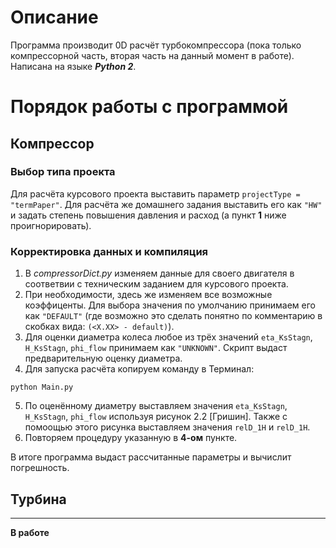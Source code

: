 # Описание
Программа производит 0D расчёт турбокомпрессора (пока только компрессорной часть, вторая часть на данный момент в работе). Написана на языке **_Python 2_**.

# Порядок работы с программой
## Компрессор
### Выбор типа проекта
Для расчёта курсового проекта выставить параметр `projectType = "termPaper"`. Для расчёта же домашнего задания выставить его как `"HW"` и задать степень повышения давления и расход (а пункт **1** ниже проигнорировать).

### Корректировка данных и компиляция 
1) В _compressorDict.py_ изменяем данные для своего двигателя в соответвии с техническим заданием для курсового проекта. 
2) При необходимости, здесь же изменяем все возможные коэффиценты. Для выбора значения по умолчанию принимаем его как `"DEFAULT"` (где возможно это сделать понятно по комментарию в скобках вида: `(<X.XX> - default)`).
3) Для оценки диаметра колеса любое из трёх значений `eta_KsStagn`, `H_KsStagn`, `phi_flow` принимаем как `"UNKNOWN"`. Скрипт выдаст предварительную оценку диаметра.
4) Для запуска расчёта копируем команду в Терминал: 
```
python Main.py
```
5) По оценённому диаметру выставляем значения `eta_KsStagn`, `H_KsStagn`, `phi_flow` используя рисунок 2.2 [Гришин]. Также с помоощью этого рисунка выставляем значения `relD_1H` и `relD_1H`.
6) Повторяем процедуру указанную в **4-ом** пункте.

В итоге программа выдаст рассчитанные параметры и вычислит погрешность.



## Турбина
-----------------
**В работе**
